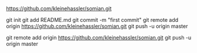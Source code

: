 

https://github.com/kleinehassler/somian.git


git init
git add README.md
git commit -m "first commit"
git remote add origin https://github.com/kleinehassler/somian.git
git push -u origin master


git remote add origin https://github.com/kleinehassler/somian.git
git push -u origin master


